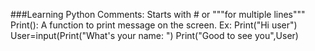 ###Learning Python
Comments: Starts with # or """for multiple lines"""
Print(): A function to print message on the screen.
         Ex: Print("Hi user")
             User=input(Print("What's your name: ")
             Print("Good to see you",User)


